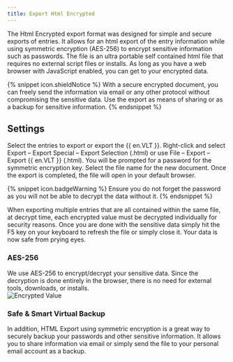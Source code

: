```yaml
---
title: Export Html Encrypted
---
```

The Html Encrypted export format was designed for simple and secure exports of entries. It allows for an html export of the entry information while using symmetric encryption (AES-256) to encrypt sensitive information such as passwords. The file is an ultra portable self contained html file that requires no external script files or installs. As long as you have a web browser with JavaScript enabled, you can get to your encrypted data.  

{% snippet icon.shieldNotice %} 
With a secure encrypted document, you can freely send the information via email or any other protocol without compromising the sensitive data. Use the export as means of sharing or as a backup for sensitive information. 
{% endsnippet %}
 
## Settings 

Select the entries to export or export the {{ en.VLT }}. Right-click and select Export – Export Special – Export Selection (.html) or use File – Export – Export {{ en.VLT }} (.html). You will be prompted for a password for the symmetric encryption key. Select the file name for the new document. Once the export is completed, the file will open in your default browser.  

{% snippet icon.badgeWarning %} 
Ensure you do not forget the password as you will not be able to decrypt the data without it. 
{% endsnippet %}
 
When exporting multiple entries that are all contained within the same file, at decrypt time, each encrypted value must be decrypted individually for security reasons. Once you are done with the sensitive data simply hit the F5 key on your keyboard to refresh the file or simply close it. Your data is now safe from prying eyes. 

### AES-256 

We use AES-256 to encrypt/decrypt your sensitive data. Since the decryption is done entirely in the browser, there is no need for external tools, downloads, or installs.  
![Encrypted Value](https://webdevolutions.azureedge.net/docs/en/rdm/windows/clip10883.png) 

### Safe & Smart Virtual Backup 

In addition, HTML Export using symmetric encryption is a great way to securely backup your passwords and other sensitive information. It allows you to share information via email or simply send the file to your personal email account as a backup. 

